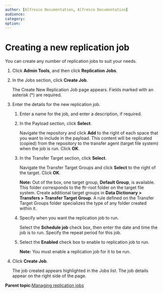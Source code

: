 ```yaml
---
author: [Alfresco Documentation, Alfresco Documentation]
audience: 
category: 
option: 
---
```


# Creating a new replication job

You can create any number of replication jobs to suit your needs.

1.  Click **Admin Tools**, and then click **Replication Jobs**.

2.  In the Jobs section, click **Create Job**.

    The Create New Replication Job page appears. Fields marked with an asterisk \(\*\) are required.

3.  Enter the details for the new replication job.

    1.  Enter a name for the job, and enter a description, if required.

    2.  In the Payload section, click **Select**.

        Navigate the repository and click **Add** to the right of each space that you want to include in the payload. This content will be replicated \(copied\) from the repository to the transfer agent \(target file system\) when the job is run. Click **OK**.

    3.  In the Transfer Target section, click **Select**.

        Navigate the Transfer Target Groups and click **Select** to the right of the target. Click **OK**.

        **Note:** Out of the box, one target group, **Default Group**, is available. This folder corresponds to the ftr-root folder on the target file system. Create additional target groups in **Data Dictionary \> Transfers \> Transfer Target Group**. A rule defined on the Transfer Target Groups folder specializes the type of any folder created within it.

    4.  Specify when you want the replication job to run.

        Select the **Schedule job** check box, then enter the date and time the job is to run. Specify the repeat period for this job.

    5.  Select the **Enabled** check box to enable to replication job to run.

        **Note:** You must enable a replication job for it to be run.

4.  Click **Create Job**.

    The job created appears highlighted in the Jobs list. The job details appear on the right side of the page.


**Parent topic:**[Managing replication jobs](../concepts/admintools-replication-intro.md)

